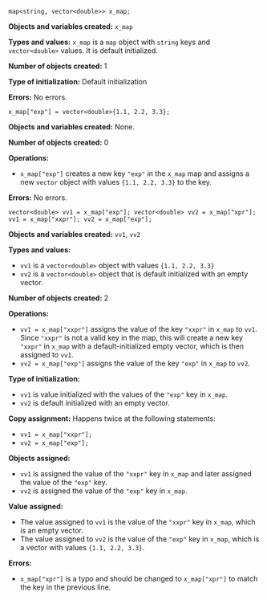 `map<string, vector<double>> x_map;`

**Objects and variables created:** `x_map`

**Types and values:** `x_map` is a `map` object with `string` keys and `vector<double>` values. It is default initialized.

**Number of objects created:** 1

**Type of initialization:** Default initialization

**Errors:** No errors.

`x_map["exp"] = vector<double>{1.1, 2.2, 3.3};`

**Objects and variables created:** None.

**Number of objects created:** 0

**Operations:**
- `x_map["exp"]` creates a new key `"exp"` in the `x_map` map and assigns a new `vector` object with values `{1.1, 2.2, 3.3}` to the key.

**Errors:** No errors.

`vector<double> vv1 = x_map["exp"];
vector<double> vv2 = x_map["xpr"];
vv1 = x_map["xxpr"];
vv2 = x_map["exp"];`

**Objects and variables created:** `vv1`, `vv2`

**Types and values:**
- `vv1` is a `vector<double>` object with values `{1.1, 2.2, 3.3}`
- `vv2` is a `vector<double>` object that is default initialized with an empty vector.

**Number of objects created:** 2

**Operations:**
- `vv1 = x_map["xxpr"]` assigns the value of the key `"xxpr"` in `x_map` to `vv1`. Since `"xxpr"` is not a valid key in the map, this will create a new key `"xxpr"` in `x_map` with a default-initialized empty vector, which is then assigned to `vv1`.
- `vv2 = x_map["exp"]` assigns the value of the key `"exp"` in `x_map` to `vv2`.

**Type of initialization:**
- `vv1` is value initialized with the values of the `"exp"` key in `x_map`.
- `vv2` is default initialized with an empty vector.

**Copy assignment:** Happens twice at the following statements:
- `vv1 = x_map["xxpr"];`
- `vv2 = x_map["exp"];`

**Objects assigned:**
- `vv1` is assigned the value of the `"xxpr"` key in `x_map` and later assigned the value of the `"exp"` key.
- `vv2` is assigned the value of the `"exp"` key in `x_map`.

**Value assigned:**
- The value assigned to `vv1` is the value of the `"xxpr"` key in `x_map`, which is an empty vector.
- The value assigned to `vv2` is the value of the `"exp"` key in `x_map`, which is a vector with values `{1.1, 2.2, 3.3}`.

**Errors:**
- `x_map["xpr"]` is a typo and should be changed to `x_map["xpr"]` to match the key in the previous line.
